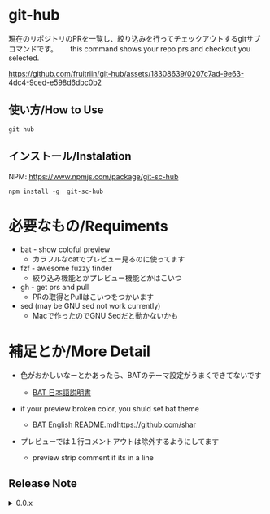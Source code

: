 # git-hub

現在のリポジトリのPRを一覧し、絞り込みを行ってチェックアウトするgitサブコマンドです。　　
this command shows your repo prs and checkout you selected.

https://github.com/fruitriin/git-hub/assets/18308639/0207c7ad-9e63-4dc4-9ced-e598d6dbc0b2

## 使い方/How to Use
```
git hub
```


## インストール/Instalation
NPM: https://www.npmjs.com/package/git-sc-hub

```
npm install -g  git-sc-hub
```

# 必要なもの/Requiments
- bat - show coloful preview
   - カラフルなcatでプレビュー見るのに使ってます
- fzf - awesome fuzzy finder
   - 絞り込み機能とかプレビュー機能とかはこいつ
- gh - get prs and pull
   - PRの取得とPullはこいつをつかいます
- sed (may be GNU sed not work currently)
   -  Macで作ったのでGNU Sedだと動かないかも

# 補足とか/More Detail

- 色がおかしいなーとかあったら、BATのテーマ設定がうまくできてないです
  -  [BAT 日本語説明書](https://github.com/sharkdp/bat/blob/master/doc/README-ja.md)
- if your preview broken color, you shuld set bat theme
    - [BAT English README.md](https://github.com/sharkdp/bat/blob/master/doc/README.md)https://github.com/shar

- プレビューでは１行コメントアウトは除外するようにしてます
  - preview strip <!-- --> comment if its in a line


 ## Release Note
<details>
<summary>0.0.x</summary>
- 2024/1/3 0.0.4  意図しない挙動になっていたのを修正
- 2024/1/3 0.0.3  作業中のもの
- 2024/1/1 0.0.2  npmに公開して他の人でも動くっぽいのを確認
- 2024/1/1 0.0.1  作業中のもの
</details>

